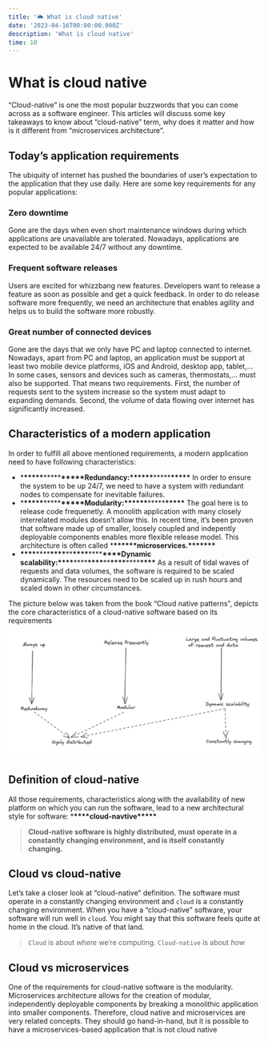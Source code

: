 ```yaml
---
title: '🌥️ What is cloud native'
date: '2023-04-16T00:00:00.000Z'
description: 'What is cloud native'
time: 10
---
```


# What is cloud native

“Cloud-native” is one the most popular buzzwords that you can come across as a software engineer. This articles will discuss some key takeaways to know about “cloud-native” term, why does it matter and how is it different from “microservices architecture”.

## Today’s application requirements

The ubiquity of internet has pushed the boundaries of user’s expectation to the application that they use daily. Here are some key requirements for any popular applications:

### Zero downtime

Gone are the days when even short maintenance windows during which applications are unavailable are tolerated. Nowadays, applications are expected to be available 24/7 without any downtime.

### Frequent software releases

Users are excited for whizzbang new features. Developers want to release a feature as soon as possible and get a quick feedback. In order to do release software more frequently, we need an architecture that enables agility and helps us to build the software more robustly.

### Great number of connected devices

Gone are the days that we only have PC and laptop connected to internet. Nowadays, apart from PC and laptop, an application must be support at least two mobile device platforms, iOS and Android, desktop app, tablet,… In some cases, sensors and devices such as cameras, thermostats,… must also be supported. That means two requirements. First, the number of requests sent to the system increase so the system must adapt to expanding demands. Second, the volume of data flowing over internet has significantly increased.

## Characteristics of a modern application

In order to fulfill all above mentioned requirements, a modern application need to have following characteristics:

- \***\*\*\*\*\***\*\*\*\*\***\*\*\*\*\***Redundancy:\***\*\*\*\*\***\*\*\*\*\***\*\*\*\*\*** In order to ensure the system to be up 24/7, we need to have a system with redundant nodes to compensate for inevitable failures.
- \***\*\*\*\*\***\*\*\*\*\***\*\*\*\*\***Modularity:\***\*\*\*\*\***\*\*\*\*\***\*\*\*\*\*** The goal here is to release code frequenetly. A monolith application with many closely interrelated modules doesn’t allow this. In recent time, it’s been proven that software made up of smaller, loosely coupled and indepently deployable components enables more flexible release model. This architecture is often called \***\*\*\*\*\*\***microservices.\***\*\*\*\*\*\***
- **\*\*\*\***\*\*\*\***\*\*\*\***\*\***\*\*\*\***\*\*\*\***\*\*\*\***Dynamic scalability:**\*\*\*\***\*\*\*\***\*\*\*\***\*\***\*\*\*\***\*\*\*\***\*\*\*\*** As a result of tidal waves of requests and data volumes, the software is required to be scaled dynamically. The resources need to be scaled up in rush hours and scaled down in other circumstances.

The picture below was taken from the book “Cloud native patterns”, depicts the core characteristics of a cloud-native software based on its requirements

![Untitled](./characteristics.png)

## Definition of cloud-native

All those requirements, characteristics along with the availability of new platform on which you can run the software, lead to a new architectural style for software: \***\*\*\*\***cloud-navtive\***\*\*\*\***

> **Cloud-native software is highly distributed, must operate in a constantly changing environment, and is itself constantly changing.**

## Cloud vs cloud-native

Let’s take a closer look at “cloud-native” definition. The software must operate in a constantly changing environment and `cloud` is a constantly changing environment. When you have a “cloud-native” software, your software will run well in `cloud`. You might say that this software feels quite at home in the cloud. It’s native of that land.

> `Cloud` is about _where_ we’re computing. `Cloud-native` is about _how_

## Cloud vs microservices

One of the requirements for cloud-native software is the modularity. Microservices architecture allows for the creation of modular, independently deployable components by breaking a monolithic application into smaller components. Therefore, cloud native and microservices are very related concepts. They should go hand-in-hand, but it is possible to have a microservices-based application that is not cloud native
